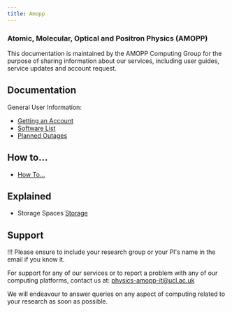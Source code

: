 ```yaml
---
title: Amopp
---
```


### Atomic, Molecular, Optical and Positron Physics (AMOPP)

This documentation is maintained by the AMOPP Computing Group for the purpose of sharing information about our services, including user guides,
service updates and account request.

## Documentation

General User Information:

- [Getting an Account](/docs/amopp/Theory/account-services.md)
- [Software List](Cluster/Theory/software-list.md)
- [Planned Outages](planned-outages.md)


## How to...

- [How To...](/docs/amopp/howto.md)

## Explained
- Storage Spaces [Storage](Theory/storage-map.md)

## Support

!!! Please ensure to include your research group or your PI's name in the email if you know it.

For support for any of our services or to report a problem with any of our computing platforms, contact us at: [physics-amopp-it@ucl.ac.uk](mailto:physics-amopp-it@ucl.ac.uk)

We will endeavour to answer queries on any aspect of computing related to your research as soon as possible.